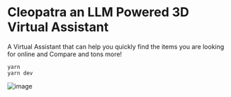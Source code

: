 # Cleopatra an LLM Powered 3D Virtual Assistant
A Virtual Assistant that can help you quickly find the items you are looking for online and Compare and tons more!

```
yarn
yarn dev
```


![image](https://user-images.githubusercontent.com/6551176/221732091-23ee52cb-4150-42fa-b998-43628d7a6b0d.png)
